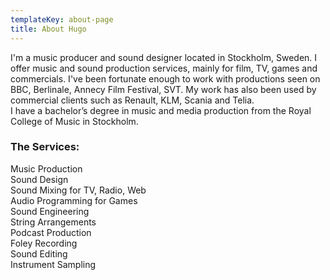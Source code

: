 ```yaml
---
templateKey: about-page
title: About Hugo
---
```

I'm a music producer and sound designer located in Stockholm, Sweden. I offer music and sound production services, mainly for film, TV, games and commercials. I've been fortunate enough to work with productions seen on BBC, Berlinale, Annecy Film Festival, SVT. My work has also been used by commercial clients such as Renault, KLM, Scania and Telia.\
I have a bachelor’s degree in music and media production from the Royal College of Music in Stockholm.

### The Services:

Music Production\
Sound Design\
Sound Mixing for TV, Radio, Web\
Audio Programming for Games\
Sound Engineering\
String Arrangements\
Podcast Production\
Foley Recording\
Sound Editing\
Instrument Sampling
